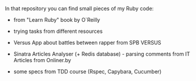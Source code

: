In that repository you can find small pieces of my Ruby code:

+ from "Learn Ruby" book by O`Reilly 

+ trying tasks from different resources

+ Versus App about battles between rapper from SPB VERSUS 

+ Sinatra Articles Analyser (+ Redis database) - parsing comments from IT Articles from Onliner.by

+ some specs from TDD course (Rspec, Capybara, Cucumber)